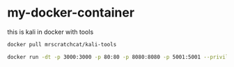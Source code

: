 # my-docker-container
this is kali in docker with tools 

```bash
docker pull mrscratchcat/kali-tools
```

```bash
docker run -dt -p 3000:3000 -p 80:80 -p 8080:8080 -p 5001:5001 --privileged --net=host --name kali mrscratchcat/kali-tools
